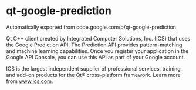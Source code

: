 # qt-google-prediction
Automatically exported from code.google.com/p/qt-google-prediction

Qt C++ client created by Integrated Computer Solutions, Inc. (ICS) that uses the Google Prediction API. The Prediction API provides pattern-matching and machine learning capabilities. Once you register your application in the Google API Console, you can use this API as part of your Google account.

ICS is the largest independent supplier of professional services, training, and add-on products for the Qt® cross-platform framework. Learn more from www.ics.com. 
